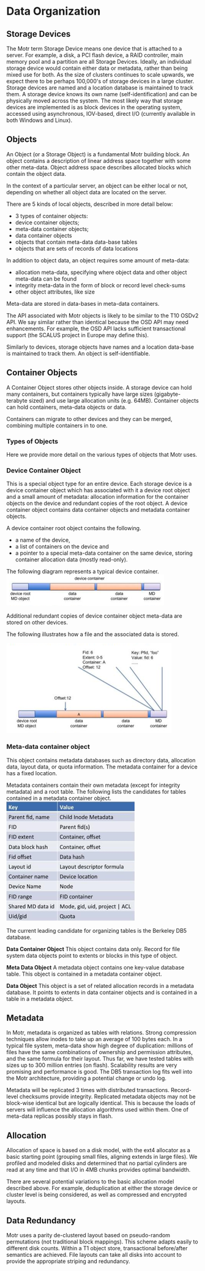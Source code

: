 # Data Organization
## Storage Devices
The Motr term Storage Device means one device that is attached to a server. For example, a disk, a PCI flash device, a RAID controller, main memory pool and a partition are all Storage Devices. Ideally, an individual storage device would contain either data or metadata, rather than being mixed use for both. As the size of clusters continues to scale upwards, we expect there to be perhaps 100,000's of storage devices in a large cluster. Storage devices are named and a location database is maintained to track them. A storage device knows its own name (self-identification) and can be physically moved across the system. The most likely way that storage devices are implemented is as block devices in the operating system, accessed using asynchronous, IOV-based, direct I/O (currently available in both Windows and Linux).

## Objects
An Object (or a Storage Object) is a fundamental Motr building block. An object contains a description of linear address space together with some other meta-data. Object address space describes allocated blocks which contain the object data.

In the context of a particular server, an object can be either local or not, depending on whether all object data are located on the server.

There are 5 kinds of local objects, described in more detail below:

+  3 types of container objects:
  + device container objects;
  + meta-data container objects;
  + data container objects  
+  objects that contain meta-data data-base tables
+  objects that are sets of records of data locations  

In addition to object data, an object requires some amount of meta-data:

+  allocation meta-data, specifying where object data and other object meta-data can be found
+  integrity meta-data in the form of block or record level check-sums
+  other object attributes, like size  

Meta-data are stored in data-bases in meta-data containers.

The API associated with Motr objects is likely to be similar to the T10 OSDv2 API. We say similar rather than identical because the OSD API may need enhancements. For example, the OSD API lacks sufficient transactional support (the SCALUS project in Europe may define this).

Similarly to devices, storage objects have names and a location data-base is maintained to track them. An object is self-identifiable.

## Container Objects
A Container Object stores other objects inside. A storage device can hold many containers, but containers typically have large sizes (gigabyte-terabyte sized) and use large allocation units (e.g. 64MB). Container objects can hold containers, meta-data objects or data.

Containers can migrate to other devices and they can be merged, combining multiple containers in to one.

### Types of Objects
Here we provide more detail on the various types of objects that Motr uses.

### Device Container Object
This is a special object type for an entire device. Each storage device is a device container object which has associated with it a device root object and a small amount of metadata: allocation information for the container objects on the device and redundant copies of the root object. A device container object contains data container objects and metadata container objects.

A device container root object contains the following.

+  a name of the device,
+  a list of containers on the device and
+  a pointer to a special meta-data container on the same device, storing container allocation data (mostly read-only).  

The following diagram represents a typical device container.
![image](./Images/Device_container.PNG)

Additional redundant copies of device container object meta-data are stored on other devices.

The following illustrates how a file and the associated data is stored.   

![image](./Images/Delay.PNG)   

### Meta-data container object
This object contains metadata databases such as directory data, allocation data, layout data, or quota information. The metadata container for a device has a fixed location.

Metadata containers contain their own metadata (except for integrity metadata) and a root table. The following lists the candidates for tables contained in a metadata container object.
![image](./Images/Table.PNG)

The current leading candidate for organizing tables is the Berkeley DB5 database.

**Data Container Object**
This object contains data only. Record for file system data objects point to extents or blocks in this type of object.

**Meta Data Object**
A metadata object contains one key-value database table. This object is contained in a metadata container object.

**Data Object**
This object is a set of related allocation records in a metadata database. It points to extents in data container objects and is contained in a table in a metadata object.

## Metadata
In Motr, metadata is organized as tables with relations. Strong compression techniques allow inodes to take up an average of 100 bytes each. In a typical file system, meta-data show high degree of duplication: millions of files have the same combinations of ownership and permission attributes, and the same formula for their layout. Thus far, we have tested tables with sizes up to 300 million entries (on flash). Scalability results are very promising and performance is good. The DB5 transaction log fits well into the Motr architecture, providing a potential change or undo log.

Metadata will be replicated 3 times with distributed transactions. Record-level checksums provide integrity. Replicated metadata objects may not be block-wise identical but are logically identical. This is because the loads of servers will influence the allocation algorithms used within them. One of meta-data replicas possibly stays in flash.

## Allocation
Allocation of space is based on a disk model, with the ext4 allocator as a basic starting point (grouping small files, aligning extends in large files). We profiled and modeled disks and determined that no partial cylinders are read at any time and that I/O in 4MB chunks provides optimal bandwidth.

There are several potential variations to the basic allocation model described above. For example, deduplication at either the storage device or cluster level is being considered, as well as compressed and encrypted layouts.

## Data Redundancy
Motr uses a parity de-clustered layout based on pseudo-random permutations (not traditional block mappings). This scheme adapts easily to different disk counts. Within a T1 object store, transactional before/after semantics are achieved. File layouts can take all disks into account to provide the appropriate striping and redundancy.
